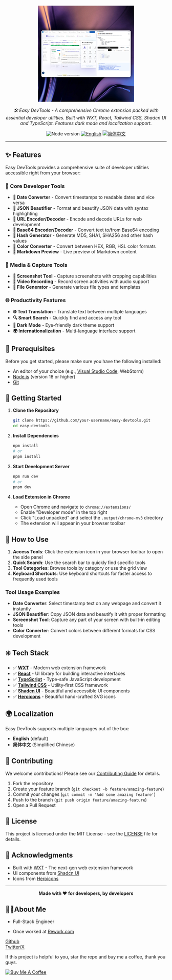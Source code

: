 <p align="center">
   <!-- <video src="demo/demo.mp4"></video> -->
  <img src="demo/demo.png" height="300" alt="Easy DevTools Logo"/>
</p>
<p align="center">
  <em>🛠️ Easy DevTools - A comprehensive Chrome extension packed with essential developer utilities. Built with WXT, React, Tailwind CSS, Shadcn UI and TypeScript. Features dark mode and localization support.</em>
</p>
<p align="center">
    <img alt="Node version" src="https://img.shields.io/static/v1?label=node&message=%20%3E=18&logo=node.js&color=2334D058" />
    <a href="#"><img src="https://img.shields.io/badge/lang-English-blue.svg" alt="English"></a>
    <a href="#"><img src="https://img.shields.io/badge/lang-简体中文-red.svg" alt="简体中文"></a>
</p>

---

## ✨ Features

Easy DevTools provides a comprehensive suite of developer utilities accessible right from your browser:

### 🔧 Core Developer Tools
- **📅 Date Converter** - Convert timestamps to readable dates and vice versa
- **🎨 JSON Beautifier** - Format and beautify JSON data with syntax highlighting
- **🔗 URL Encoder/Decoder** - Encode and decode URLs for web development
- **🔐 Base64 Encoder/Decoder** - Convert text to/from Base64 encoding
- **🔐 Hash Generator** - Generate MD5, SHA1, SHA256 and other hash values
- **🎨 Color Converter** - Convert between HEX, RGB, HSL color formats
- **📝 Markdown Preview** - Live preview of Markdown content

### 📸 Media & Capture Tools
- **📸 Screenshot Tool** - Capture screenshots with cropping capabilities
- **🎥 Video Recording** - Record screen activities with audio support
- **📄 File Generator** - Generate various file types and templates

### 🌐 Productivity Features
- **🌐 Text Translation** - Translate text between multiple languages
- **🔍 Smart Search** - Quickly find and access any tool
- **🌙 Dark Mode** - Eye-friendly dark theme support
- **🌍 Internationalization** - Multi-language interface support

## 🔐 Prerequisites

Before you get started, please make sure you have the following installed:

- An editor of your choice (e.g., [Visual Studio Code](https://code.visualstudio.com/download), WebStorm)
- [Node.js](https://nodejs.org/en/download) (version 18 or higher)
- [Git](https://git-scm.com/downloads)

## 🚀 Getting Started

1. **Clone the Repository**
   ```bash
   git clone https://github.com/your-username/easy-devtools.git
   cd easy-devtools
   ```

2. **Install Dependencies**
   ```bash
   npm install
   # or
   pnpm install
   ```

3. **Start Development Server**
   ```bash
   npm run dev
   # or
   pnpm dev
   ```

4. **Load Extension in Chrome**
   - Open Chrome and navigate to `chrome://extensions/`
   - Enable "Developer mode" in the top right
   - Click "Load unpacked" and select the `.output/chrome-mv3` directory
   - The extension will appear in your browser toolbar

## 🎯 How to Use

1. **Access Tools**: Click the extension icon in your browser toolbar to open the side panel
2. **Quick Search**: Use the search bar to quickly find specific tools
3. **Tool Categories**: Browse tools by category or use the grid view
4. **Keyboard Shortcuts**: Use keyboard shortcuts for faster access to frequently used tools

### Tool Usage Examples

- **Date Converter**: Select timestamp text on any webpage and convert it instantly
- **JSON Beautifier**: Copy JSON data and beautify it with proper formatting
- **Screenshot Tool**: Capture any part of your screen with built-in editing tools
- **Color Converter**: Convert colors between different formats for CSS development

## ❇️ Tech Stack

- ✅ **[WXT](https://wxt.dev)** - Modern web extension framework
- ✅ **[React](https://react.dev/)** - UI library for building interactive interfaces
- ✅ **[TypeScript](https://www.typescriptlang.org/)** - Type-safe JavaScript development
- ✅ **[Tailwind CSS](https://tailwindcss.com)** - Utility-first CSS framework
- ✅ **[Shadcn UI](https://ui.shadcn.com)** - Beautiful and accessible UI components
- ✅ **[Heroicons](https://heroicons.com/)** - Beautiful hand-crafted SVG icons

## 🌍 Localization

Easy DevTools supports multiple languages out of the box:

- **English** (default)
- **简体中文** (Simplified Chinese)

## 🤝 Contributing

We welcome contributions! Please see our [Contributing Guide](CONTRIBUTING.md) for details.

1. Fork the repository
2. Create your feature branch (`git checkout -b feature/amazing-feature`)
3. Commit your changes (`git commit -m 'Add some amazing feature'`)
4. Push to the branch (`git push origin feature/amazing-feature`)
5. Open a Pull Request

## 📄 License

This project is licensed under the MIT License - see the [LICENSE](LICENSE) file for details.

## 🙏 Acknowledgments

- Built with [WXT](https://wxt.dev) - The next-gen web extension framework
- UI components from [Shadcn UI](https://ui.shadcn.com)
- Icons from [Heroicons](https://heroicons.com/)

---

<p align="center">
  <strong>Made with ❤️ for developers, by developers</strong>
</p>

## 👨‍🚀About Me

- Full-Stack Engineer

- Once worked at [Rework.com](https://rework.com)

[Github](https://github.com/caobo171)  
[Twitter/X](https://x.com/Kaonguyen171)  

If this project is helpful to you, star the repo and buy me a coffee, thank you guys.

<a href="https://www.buymeacoffee.com/caobo171" target="_blank"><img src="https://cdn.buymeacoffee.com/buttons/v2/default-yellow.png" alt="Buy Me A Coffee" style="height: 41px !important;width: 174px !important;" ></a>

